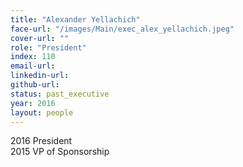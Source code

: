 ```yaml
---
title: "Alexander Yellachich"
face-url: "/images/Main/exec_alex_yellachich.jpeg"
cover-url: ""
role: "President"
index: 110
email-url:
linkedin-url:
github-url:
status: past_executive
year: 2016
layout: people
---
```

2016 President
<br>2015 VP of Sponsorship

